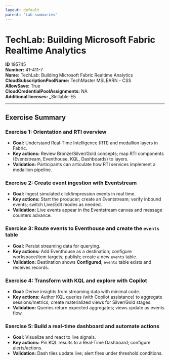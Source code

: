 ```yaml
---
layout: default
parent: 'Lab summaries'
---
```


# TechLab: Building Microsoft Fabric Realtime Analytics

**ID** 195745  
**Number:** 41-411-7  
**Name:** TechLab: Building Microsoft Fabric Realtime Analytics
**CloudSubscriptionPoolName:** TechMaster MSLEARN - CSS  
**AllowSave:** True  
**CloudCredentialPoolAssignments:** NA  
**Additional licenses:** _Skillable-E5  

---

## Exercise Summary
### Exercise 1: Orientation and RTI overview
- **Goal:** Understand Real‑Time Intelligence (RTI) and medallion layers in Fabric.
- **Key actions:** Review Bronze/Silver/Gold concepts; map RTI components (Eventstream, Eventhouse, KQL, Dashboards) to layers.
- **Validation:** Participants can articulate how RTI services implement a medallion pipeline.

### Exercise 2: Create event ingestion with Eventstream
- **Goal:** Ingest simulated click/impression events in real time.
- **Key actions:** Start the producer; create an Eventstream; verify inbound events; switch Live/Edit modes as needed.
- **Validation:** Live events appear in the Eventstream canvas and message counters advance.

### Exercise 3: Route events to Eventhouse and create the `events` table
- **Goal:** Persist streaming data for querying.
- **Key actions:** Add Eventhouse as a destination; configure workspace/item targets; publish; create a new `events` table.
- **Validation:** Destination shows **Configured**; `events` table exists and receives records.

### Exercise 4: Transform with KQL and explore with Copilot
- **Goal:** Derive insights from streaming data with minimal code.
- **Key actions:** Author KQL queries (with Copilot assistance) to aggregate sessions/metrics; create materialized views for Silver/Gold stages.
- **Validation:** Queries return expected aggregates; views update as events flow.

### Exercise 5: Build a real‑time dashboard and automate actions
- **Goal:** Visualize and react to live signals.
- **Key actions:** Pin KQL results to a Real‑Time Dashboard; configure alerts/actions.
- **Validation:** Dash tiles update live; alert fires under threshold conditions.
